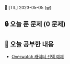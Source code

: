📆 [TIL] 2023-05-05 (금)

## 🔒 오늘 푼 문제 (0 문제)

## 📝 오늘 공부한 내용

- [Overwatch 캐릭터 선택 예제](https://github.com/monsta-zo/overwatch-hero-selector-vanilla)
